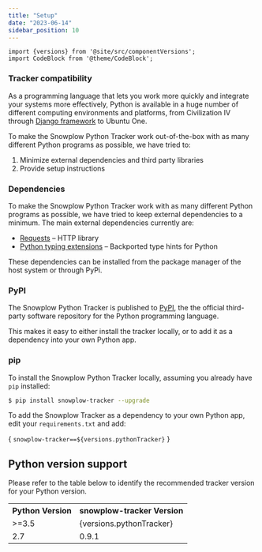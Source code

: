 ```yaml
---
title: "Setup"
date: "2023-06-14"
sidebar_position: 10
---
```


```mdx-code-block
import {versions} from '@site/src/componentVersions';
import CodeBlock from '@theme/CodeBlock';
```
### Tracker compatibility

As a programming language that lets you work more quickly and integrate your systems more effectively, Python is available in a huge number of different computing environments and platforms, from Civilization IV through [Django framework](https://www.djangoproject.com/) to Ubuntu One.

To make the Snowplow Python Tracker work out-of-the-box with as many different Python programs as possible, we have tried to:

1. Minimize external dependencies and third party libraries
2. Provide setup instructions

### Dependencies

To make the Snowplow Python Tracker work with as many different Python programs as possible, we have tried to keep external dependencies to a minimum. The main external dependencies currently are:

- [Requests](https://pypi.python.org/pypi/requests) – HTTP library
- [Python typing extensions](https://pypi.org/project/typing-extensions/) – Backported type hints for Python

These dependencies can be installed from the package manager of the host system or through PyPi.

### PyPI

The Snowplow Python Tracker is published to [PyPI](https://pypi.python.org/), the the official third-party software repository for the Python programming language.

This makes it easy to either install the tracker locally, or to add it as a dependency into your own Python app.

### pip

To install the Snowplow Python Tracker locally, assuming you already have `pip` installed:

```bash
$ pip install snowplow-tracker --upgrade
```
To add the Snowplow Tracker as a dependency to your own Python app, edit your `requirements.txt` and add:

<CodeBlock language="txt">{
`snowplow-tracker==${versions.pythonTracker}`
}</CodeBlock>

## Python version support

Please refer to the table below to identify the recommended tracker version for your Python version.

<table>
    <tr>
        <th>Python Version</th>
        <th>snowplow-tracker Version</th>
    </tr>
    <tr>
        <td>>=3.5</td>
        <td>{versions.pythonTracker}</td>
    </tr>
    <tr>
        <td>2.7</td>
        <td>0.9.1</td>
    </tr>
</table>